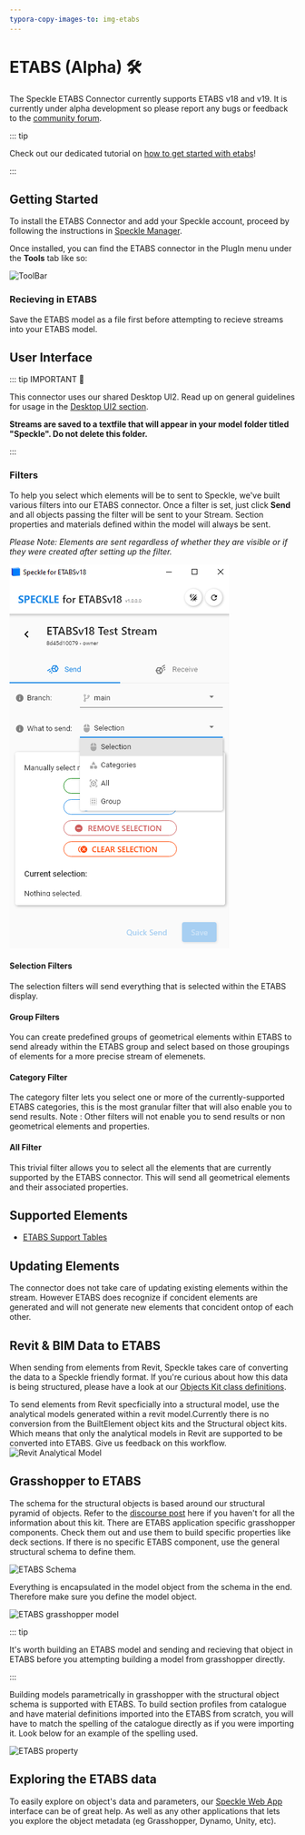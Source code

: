 ```yaml
---
typora-copy-images-to: img-etabs
---
```


# ETABS (Alpha) 🛠️

The Speckle ETABS Connector currently supports ETABS v18 and v19. It is currently under alpha development so please report any bugs or feedback to the [community forum](https://speckle.community/).

::: tip

Check out our dedicated tutorial on [how to get started with etabs](https://speckle.systems/tutorials/getting-started-with-speckle-for-etabs/)!

:::

## Getting Started

To install the ETABS Connector and add your Speckle account, proceed by following the instructions in [Speckle Manager](/user/manager).

Once installed, you can find the ETABS connector in the PlugIn menu under the **Tools** tab like so:

![ToolBar](./img-etabs/toolbar.png)

### Recieving in ETABS

Save the ETABS model as a file first before attempting to recieve streams into your ETABS model.

## User Interface

::: tip IMPORTANT 🙌

This connector uses our shared Desktop UI2. Read up on general guidelines for usage in the [Desktop UI2 section](https://speckle.community/t/new-desktopui-in-alpha-testing/1851/2).

**Streams are saved to a textfile that will appear in your model folder titled "Speckle". Do not delete this folder.**

:::

### Filters

To help you select which elements will be to sent to Speckle, we've built various filters into our ETABS connector. Once a filter is set, just click **Send** and all objects passing the filter will be sent to your Stream. Section properties and materials defined within the model will always be sent.

_Please Note: Elements are sent regardless of whether they are visible or if they were created after setting up the filter._

![ETABS](./img-etabs/etabs-ui.png)

#### Selection Filters

The selection filters will send everything that is selected within the ETABS display.

#### Group Filters

You can create predefined groups of geometrical elements within ETABS to send already within the ETABS group and select based on those groupings of elements for a more precise stream of elemenets.

#### Category Filter

The category filter lets you select one or more of the currently-supported ETABS categories, this is the most granular filter that will also enable you to send results. Note : Other filters will not enable you to send results or non geometrical elements and properties.

#### All Filter

This trivial filter allows you to select all the elements that are currently supported by the ETABS connector. This will send all geometrical elements and their associated properties.

## Supported Elements

- [ETABS Support Tables](/user/support-tables.html#etabs)

## Updating Elements

The connector does not take care of updating existing elements within the stream. However ETABS does recognize if concident elements are generated and will not generate new elements that concident ontop of each other.

## Revit & BIM Data to ETABS

When sending from elements from Revit, Speckle takes care of converting the data to a Speckle friendly format. If you're curious about how this data is being structured, please have a look at our [Objects Kit class definitions](https://github.com/specklesystems/speckle-sharp/tree/master/Objects/Objects/BuiltElements).

To send elements from Revit specficially into a structural model, use the analytical models generated within a revit model.Currently there is no conversion from the BuiltElement object kits and the Structural object kits. Which means that only the analytical models in Revit are supported to be converted into ETABS. Give us feedback on this workflow. ![Revit Analytical Model](./img-etabs/analytical-model.png)

## Grasshopper to ETABS

The schema for the structural objects is based around our structural pyramid of objects. Refer to the [discourse post](https://speckle.community/t/introducing-structural-classes-for-speckle/1824/8) here if you haven't for all the information about this kit. There are ETABS application specific grasshopper components. Check them out and use them to build specific properties like deck sections. If there is no specific ETABS component, use the general structural schema to define them.

![ETABS Schema](./img-etabs/structural-tool.png)

Everything is encapsulated in the model object from the schema in the end. Therefore make sure you define the model object.

![ETABS grasshopper model](./img-etabs/model.png)

::: tip

It's worth building an ETABS model and sending and recieving that object in ETABS before you attempting building a model from grasshopper directly.

:::

Building models parametrically in grasshopper with the structural object schema is supported with ETABS. To build section profiles from catalogue and have material definitions imported into the ETABS from scratch, you will have to match the spelling of the catalogue directly as if you were importing it. Look below for an example of the spelling used.

![ETABS property](./img-etabs/grasshopper-sections.png)

## Exploring the ETABS data

To easily explore on object's data and parameters, our [Speckle Web App](/user/web.html) interface can be of great help. As well as any other applications that lets you explore the object metadata (eg Grasshopper, Dynamo, Unity, etc).
